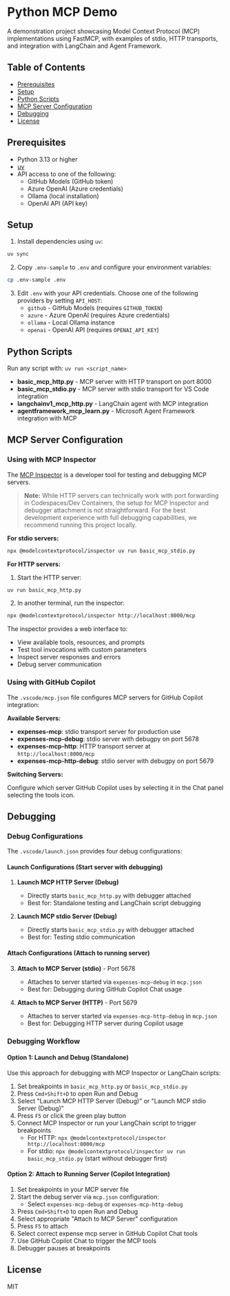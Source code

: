 # Python MCP Demo

A demonstration project showcasing Model Context Protocol (MCP) implementations using FastMCP, with examples of stdio, HTTP transports, and integration with LangChain and Agent Framework.

## Table of Contents

- [Prerequisites](#prerequisites)
- [Setup](#setup)
- [Python Scripts](#python-scripts)
- [MCP Server Configuration](#mcp-server-configuration)
- [Debugging](#debugging)
- [License](#license)

## Prerequisites

- Python 3.13 or higher
- [uv](https://docs.astral.sh/uv/)
- API access to one of the following:
  - GitHub Models (GitHub token)
  - Azure OpenAI (Azure credentials)
  - Ollama (local installation)
  - OpenAI API (API key)

## Setup

1. Install dependencies using `uv`:

```bash
uv sync
```

2. Copy `.env-sample` to `.env` and configure your environment variables:

```bash
cp .env-sample .env
```

3. Edit `.env` with your API credentials. Choose one of the following providers by setting `API_HOST`:
   - `github` - GitHub Models (requires `GITHUB_TOKEN`)
   - `azure` - Azure OpenAI (requires Azure credentials)
   - `ollama` - Local Ollama instance
   - `openai` - OpenAI API (requires `OPENAI_API_KEY`)

## Python Scripts

Run any script with: `uv run <script_name>`

- **basic_mcp_http.py** - MCP server with HTTP transport on port 8000
- **basic_mcp_stdio.py** - MCP server with stdio transport for VS Code integration
- **langchainv1_mcp_http.py** - LangChain agent with MCP integration
- **agentframework_mcp_learn.py** - Microsoft Agent Framework integration with MCP

## MCP Server Configuration

### Using with MCP Inspector

The [MCP Inspector](https://github.com/modelcontextprotocol/inspector) is a developer tool for testing and debugging MCP servers.

> **Note:** While HTTP servers can technically work with port forwarding in Codespaces/Dev Containers, the setup for MCP Inspector and debugger attachment is not straightforward. For the best development experience with full debugging capabilities, we recommend running this project locally.

**For stdio servers:**

```bash
npx @modelcontextprotocol/inspector uv run basic_mcp_stdio.py
```

**For HTTP servers:**

1. Start the HTTP server:
```bash
uv run basic_mcp_http.py
```

2. In another terminal, run the inspector:
```bash
npx @modelcontextprotocol/inspector http://localhost:8000/mcp
```

The inspector provides a web interface to:
- View available tools, resources, and prompts
- Test tool invocations with custom parameters
- Inspect server responses and errors
- Debug server communication

### Using with GitHub Copilot

The `.vscode/mcp.json` file configures MCP servers for GitHub Copilot integration:

**Available Servers:**

- **expenses-mcp**: stdio transport server for production use
- **expenses-mcp-debug**: stdio server with debugpy on port 5678
- **expenses-mcp-http**: HTTP transport server at `http://localhost:8000/mcp`
- **expenses-mcp-http-debug**: stdio server with debugpy on port 5679

**Switching Servers:**

Configure which server GitHub Copilot uses by selecting it in the Chat panel selecting the tools icon.

## Debugging

### Debug Configurations

The `.vscode/launch.json` provides four debug configurations:

#### Launch Configurations (Start server with debugging)

1. **Launch MCP HTTP Server (Debug)**
   - Directly starts `basic_mcp_http.py` with debugger attached
   - Best for: Standalone testing and LangChain script debugging

2. **Launch MCP stdio Server (Debug)**
   - Directly starts `basic_mcp_stdio.py` with debugger attached
   - Best for: Testing stdio communication

#### Attach Configurations (Attach to running server)

3. **Attach to MCP Server (stdio)** - Port 5678
   - Attaches to server started via `expenses-mcp-debug` in `mcp.json`
   - Best for: Debugging during GitHub Copilot Chat usage

4. **Attach to MCP Server (HTTP)** - Port 5679
   - Attaches to server started via `expenses-mcp-http-debug` in `mcp.json`
   - Best for: Debugging HTTP server during Copilot usage

### Debugging Workflow

#### Option 1: Launch and Debug (Standalone)

Use this approach for debugging with MCP Inspector or LangChain scripts:

1. Set breakpoints in `basic_mcp_http.py` or `basic_mcp_stdio.py`
2. Press `Cmd+Shift+D` to open Run and Debug
3. Select "Launch MCP HTTP Server (Debug)" or "Launch MCP stdio Server (Debug)"
4. Press `F5` or click the green play button
5. Connect MCP Inspector or run your LangChain script to trigger breakpoints
   - For HTTP: `npx @modelcontextprotocol/inspector http://localhost:8000/mcp`
   - For stdio: `npx @modelcontextprotocol/inspector uv run basic_mcp_stdio.py` (start without debugger first)

#### Option 2: Attach to Running Server (Copilot Integration)

1. Set breakpoints in your MCP server file
1. Start the debug server via `mcp.json` configuration:
   - Select `expenses-mcp-debug` or `expenses-mcp-http-debug`
1. Press `Cmd+Shift+D` to open Run and Debug
1. Select appropriate "Attach to MCP Server" configuration
1. Press `F5` to attach
1. Select correct expense mcp server in GitHub Copilot Chat tools
1. Use GitHub Copilot Chat to trigger the MCP tools
1. Debugger pauses at breakpoints

## License

MIT
